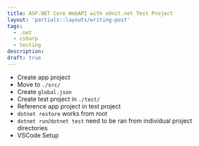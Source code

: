 ```yaml
---
title: ASP.NET Core WebAPI with xUnit.net Test Project
layout: 'partials::layouts/writing-post'
tags:
  - .net
  - csharp
  - testing
description:
draft: true
---
```


* Create app project
* Move to `./src/`
* Create `global.json`
* Create test project in `./test/`
* Reference app project in test project
* `dotnet restore` works from root
* `dotnet run`/`dotnet test` need to be ran from individual project directories
* VSCode Setup
